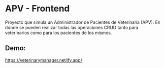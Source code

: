 # APV - Frontend

Proyecto que simula un Administrador de Pacientes de Veterinaria (APV). En donde se pueden realizar todas las operaciones CRUD tanto para veterinarios como para los pacientes de los mismos.

## Demo:
https://veterinarymanager.netlify.app/
